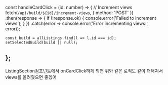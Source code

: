 const handleCardClick = (id: number) => {
    // Increment views
    fetch(`/api/build/${id}/increment-views`, { method: 'POST' })
      .then(response => {
        if (!response.ok) {
          console.error('Failed to increment views');
        }
      })
      .catch(error => console.error('Error incrementing views:', error));

    const build = allListings.find(l => l.id === id);
    setSelectedBuild(build || null);
  };
---------
ListingSection컴포넌트에서 onCardClick하게 되면 위와 같은 로직도 같이 더해져서 views를 올려줬으면 좋겠어